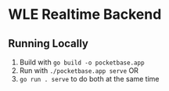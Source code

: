 # WLE Realtime Backend

## Running Locally
1. Build with `go build -o pocketbase.app`
2. Run with `./pocketbase.app serve`
OR  
1. `go run . serve` to do both at the same time
